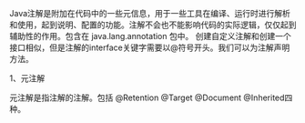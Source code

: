 Java注解是附加在代码中的一些元信息，用于一些工具在编译、运行时进行解析和使用，起到说明、配置的功能。注解不会也不能影响代码的实际逻辑，仅仅起到辅助性的作用。包含在 java.lang.annotation 包中。
创建自定义注解和创建一个接口相似，但是注解的interface关键字需要以@符号开头。我们可以为注解声明方法。

1、元注解

元注解是指注解的注解。包括  @Retention @Target @Document @Inherited四种。

